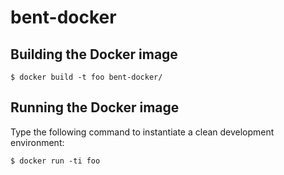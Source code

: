 bent-docker
===========

Building the Docker image
-------------------------

    $ docker build -t foo bent-docker/

Running the Docker image
------------------------

Type the following command to instantiate a clean development environment:

    $ docker run -ti foo

